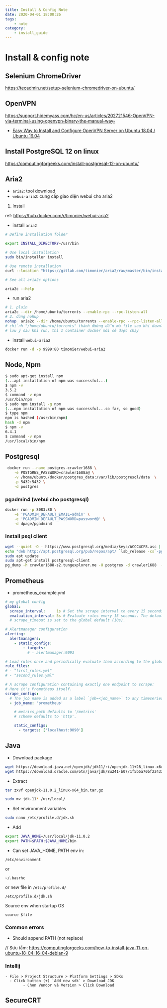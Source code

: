 ```yaml
---
title: Install & Config Note
date: 2020-04-01 18:00:26
tags:
    - note
category: 
    - install_guide
---
```


# Install & config note

## Selenium ChromeDriver
https://tecadmin.net/setup-selenium-chromedriver-on-ubuntu/

## OpenVPN
https://support.hidemyass.com/hc/en-us/articles/202721546-OpenVPN-via-terminal-using-openvpn-binary-the-manual-way-

- [Easy Way to Install and Configure OpenVPN Server on Ubuntu 18.04 / Ubuntu 16.04](https://computingforgeeks.com/easy-way-to-install-and-configure-openvpn-server-on-ubuntu-18-04-ubuntu-16-04/)

## Install PostgreSQL 12 on linux    
https://computingforgeeks.com/install-postgresql-12-on-ubuntu/

## Aria2
- `aria2`: tool download
- `webui-aria2`: cung cấp giao diện webui cho aria2

1. Install 

ref: https://hub.docker.com/r/timonier/webui-aria2
- install `aria2`

```bash
# Define installation folder

export INSTALL_DIRECTORY=/usr/bin

# Use local installation
sudo bin/installer install

# Use remote installation
curl --location "https://gitlab.com/timonier/aria2/raw/master/bin/installer" | sudo sh -s -- install

# See all aria2c options

aria2c --help
```
- run aria2

```bash
# 1. plain
aria2c --dir /home/ubuntu/torrents --enable-rpc --rpc-listen-all
# 2. dùng nohup
nohup  aria2c --dir /home/ubuntu/torrents --enable-rpc --rpc-listen-all >> /tmp/aria2c.log 2>&1&
# chỉnh "/home/ubuntu/torrents" thành đường dẫn mà file sau khi download sẽ được lưu vào
# lưu ý sau khi run, thì 1 container docker mới sẽ được chạy
```

- install `webui-aria2`

```bash
docker run -d -p 9999:80 timonier/webui-aria2
```

## Node, Npm

```bash
$ sudo apt-get install npm
(...apt installation of npm was successful...)
$ npm -v
3.5.2
$ command -v npm
/usr/bin/npm
$ sudo npm install -g npm
(...npm installation of npm was successful...so far, so good)
$ type npm
npm is hashed (/usr/bin/npm)
hash -d npm
$ npm -v
6.4.1
$ command -v npm
/usr/local/bin/npm
```

##  Postgresql

```bash
 docker run --name postgres-crawler1688 \
    -e POSTGRES_PASSWORD=crawler1688a@ \
    -v /home/ubuntu/docker/postgres_data:/var/lib/postgresql/data  \
    -p 5432:5432 \
    -d postgres
```

###  pgadmin4 (webui cho postgresql)

```bash
docker run -p 8083:80 \
    -e 'PGADMIN_DEFAULT_EMAIL=admin' \
    -e 'PGADMIN_DEFAULT_PASSWORD=password@' \
    -d dpage/pgadmin4
```
###  install psql client

```bash
wget --quiet -O - https://www.postgresql.org/media/keys/ACCC4CF8.asc | sudo apt-key add -
echo "deb http://apt.postgresql.org/pub/repos/apt/ `lsb_release -cs`-pgdg main" |sudo tee  /etc/apt/sources.list.d/pgdg.list
sudo apt update
sudo apt-get install postgresql-client
pg_dump -h crawler1688-s2.tungexplorer.me -U postgres -d crawler1688  --exclude-table=exclude_id_seq > backup_crawler1688_`date +%Y_%m_%d`.sql
```

## Prometheus

- prometheus_example.yml

```yaml
# my global config
global:
  scrape_interval:     1s # Set the scrape interval to every 15 seconds. Default is every 1 minute.
  evaluation_interval: 5s # Evaluate rules every 15 seconds. The default is every 1 minute.
  # scrape_timeout is set to the global default (10s).

# Alertmanager configuration
alerting:
  alertmanagers:
    - static_configs:
        - targets:
          # - alertmanager:9093

# Load rules once and periodically evaluate them according to the global 'evaluation_interval'.
rule_files:
# - "first_rules.yml"
# - "second_rules.yml"

# A scrape configuration containing exactly one endpoint to scrape:
# Here it's Prometheus itself.
scrape_configs:
  # The job name is added as a label `job=<job_name>` to any timeseries scraped from this config.
  - job_name: 'prometheus'

    # metrics_path defaults to '/metrics'
    # scheme defaults to 'http'.

    static_configs:
      - targets: ['localhost:9090']
```

## Java

- Download package

```bash
wget https://download.java.net/openjdk/jdk11/ri/openjdk-11+28_linux-x64_bin.tar.gz
wget https://download.oracle.com/otn/java/jdk/8u241-b07/1f5b5a70bf22433b84d0e960903adac8/jdk-8u241-linux-x64.tar.gz?AuthParam=1586232610_d9b5e1b404c1d80ee03b9ad36c391ed6
```

- Extract

```bash
tar zxvf openjdk-11.0.2_linux-x64_bin.tar.gz
```

```bash
sudo mv jdk-11* /usr/local/
```
- Set environment variables

```bash
sudo nano /etc/profile.d/jdk.sh
```
- Add 

```bash
export JAVA_HOME=/usr/local/jdk-11.0.2
export PATH=$PATH:$JAVA_HOME/bin
```

- Can set JAVA_HOME, PATH env in:

```
/etc/environment
```
or 
```
~/.basrhc
```
or new file in `/etc/profile.d/`

```
/etc/profile.d/jdk.sh
```
Source env when startup OS

```
source $file
```

### Common errors
- Should append PATH (not replace)

// Sưu tầm: https://computingforgeeks.com/how-to-install-java-11-on-ubuntu-18-04-16-04-debian-9

### Intellij

```
- File > Project Structure > Platform Settings > SDKs 
  - Click button (+) `Add new sdk` > Download JDK 
        - Chọn Vendor và Version > Click Download
```

## SecureCRT


